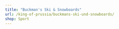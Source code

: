 ```yaml
---
title: "Buckman's Ski & Snowboards"
url: /king-of-prussia/buckmans-ski-und-snowboards/
shop: Sport
---
```

